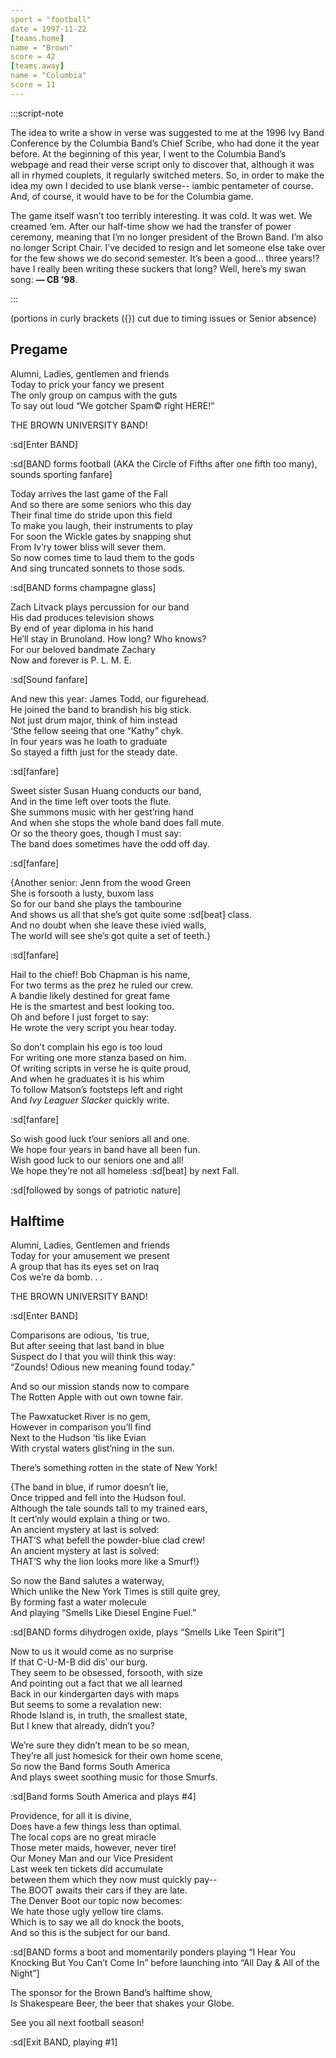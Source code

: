 ```yaml
---
sport = "football"
date = 1997-11-22
[teams.home]
name = "Brown"
score = 42
[teams.away]
name = "Columbia"
score = 11
---
```


:::script-note

The idea to write a show in verse was suggested to me at the 1996 Ivy Band Conference by the Columbia Band’s Chief Scribe, who had done it the year before. At the beginning of this year, I went to the Columbia Band’s webpage and read their verse script only to discover that, although it was all in rhymed couplets, it regularly switched meters. So, in order to make the idea my own I decided to use blank verse-- iambic pentameter of course. And, of course, it would have to be for the Columbia game.

The game itself wasn’t too terribly interesting. It was cold. It was wet. We creamed ‘em. After our half-time show we had the transfer of power ceremony, meaning that I’m no longer president of the Brown Band. I’m also no longer Script Chair. I’ve decided to resign and let someone else take over for the few shows we do second semester. It’s been a good... three years!? have I really been writing these suckers that long? Well, here’s my swan song: **— CB ’98**.

:::

(portions in curly brackets ({}) cut due to timing issues or Senior absence)

## Pregame

Alumni, Ladies, gentlemen and friends\
Today to prick your fancy we present\
The only group on campus with the guts\
To say out loud “We gotcher Spam© right HERE!”

THE BROWN UNIVERSITY BAND!

:sd[Enter BAND]

:sd[BAND forms football (AKA the Circle of Fifths after one fifth too many), sounds sporting fanfare]

Today arrives the last game of the Fall\
And so there are some seniors who this day\
Their final time do stride upon this field\
To make you laugh, their instruments to play\
For soon the Wickle gates by snapping shut\
From Iv’ry tower bliss will sever them.\
So now comes time to laud them to the gods\
And sing truncated sonnets to those sods.

:sd[BAND forms champagne glass]

Zach Litvack plays percussion for our band\
His dad produces television shows\
By end of year diploma in his hand\
He’ll stay in Brunoland. How long? Who knows?\
For our beloved bandmate Zachary\
Now and forever is P. L. M. E.

:sd[Sound fanfare]

And new this year: James Todd, our figurehead.\
He joined the band to brandish his big stick.\
Not just drum major, think of him instead\
‘Sthe fellow seeing that one “Kathy” chyk.\
In four years was he loath to graduate\
So stayed a fifth just for the steady date.

:sd[fanfare]

Sweet sister Susan Huang conducts our band,\
And in the time left over toots the flute.\
She summons music with her gest’ring hand\
And when she stops the whole band does fall mute.\
Or so the theory goes, though I must say:\
The band does sometimes have the odd off day.

:sd[fanfare]

{Another senior: Jenn from the wood Green\
She is forsooth a lusty, buxom lass\
So for our band she plays the tambourine\
And shows us all that she’s got quite some :sd[beat] class.\
And no doubt when she leave these ivied walls,\
The world will see she’s got quite a set of teeth.}

:sd[fanfare]

Hail to the chief! Bob Chapman is his name,\
For two terms as the prez he ruled our crew.\
A bandie likely destined for great fame\
He is the smartest and best looking too.\
Oh and before I just forget to say:\
He wrote the very script you hear today.

So don’t complain his ego is too loud\
For writing one more stanza based on him.\
Of writing scripts in verse he is quite proud,\
And when he graduates it is his whim\
To follow Matson’s footsteps left and right\
And _Ivy Leaguer Slacker_ quickly write.

:sd[fanfare]

So wish good luck t’our seniors all and one.\
We hope four years in band have all been fun.\
Wish good luck to our seniors one and all!\
We hope they’re not all homeless :sd[beat] by next Fall.

:sd[followed by songs of patriotic nature]

## Halftime

Alumni, Ladies, Gentlemen and friends\
Today for your amusement we present\
A group that has its eyes set on Iraq\
Cos we’re da bomb. . .

THE BROWN UNIVERSITY BAND!

:sd[Enter BAND]

Comparisons are odious, ‘tis true,\
But after seeing that last band in blue\
Suspect do I that you will think this way:\
“Zounds! Odious new meaning found today.”

And so our mission stands now to compare\
The Rotten Apple with out own towne fair.

The Pawxatucket River is no gem,\
However in comparison you’ll find\
Next to the Hudson ‘tis like Evian\
With crystal waters glist’ning in the sun.

There’s something rotten in the state of New York!

{The band in blue, if rumor doesn’t lie,\
Once tripped and fell into the Hudson foul.\
Although the tale sounds tall to my trained ears,\
It cert’nly would explain a thing or two.\
An ancient mystery at last is solved:\
THAT’S what befell the powder-blue clad crew!\
An ancient mystery at last is solved:\
THAT’S why the lion looks more like a Smurf!}

So now the Band salutes a waterway,\
Which unlike the New York Times is still quite grey,\
By forming fast a water molecule\
And playing “Smells Like Diesel Engine Fuel.”

:sd[BAND forms dihydrogen oxide, plays “Smells Like Teen Spirit”]

Now to us it would come as no surprise\
If that C-U-M-B did dis’ our burg.\
They seem to be obsessed, forsooth, with size\
And pointing out a fact that we all learned\
Back in our kindergarten days with maps\
But seems to some a revalation new:\
Rhode Island is, in truth, the smallest state,\
But I knew that already, didn’t you?

We’re sure they didn’t mean to be so mean,\
They’re all just homesick for their own home scene,\
So now the Band forms South America\
And plays sweet soothing music for those Smurfs.

:sd[Band forms South America and plays #4]

Providence, for all it is divine,\
Does have a few things less than optimal.\
The local cops are no great miracle\
Those meter maids, however, never tire!\
Our Money Man and our Vice President\
Last week ten tickets did accumulate\
between them which they now must quickly pay--\
The BOOT awaits their cars if they are late.\
The Denver Boot our topic now becomes:\
We hate those ugly yellow tire clams.\
Which is to say we all do knock the boots,\
And so this is the subject for our band.

:sd[BAND forms a boot and momentarily ponders playing “I Hear You Knocking But You Can’t Come In” before launching into “All Day & All of the Night”]

The sponsor for the Brown Band’s halftime show,\
Is Shakespeare Beer, the beer that shakes your Globe.

See you all next football season!

:sd[Exit BAND, playing #1]
